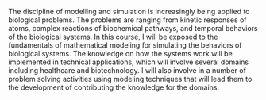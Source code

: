 <p align="left"> 

The discipline of modelling and simulation is increasingly being applied to biological problems. 
The problems are ranging from kinetic responses of atoms, complex reactions of biochemical pathways, and temporal behaviors of the biological systems. 
In this course, I will be exposed to the fundamentals of mathematical modeling for simulating the behaviors of biological systems. 
The knowledge on how the systems work will be implemented in technical applications, which will involve several domains including healthcare and biotechnology. 
I will also involve in a number of problem solving activities using modeling techniques that will lead them to the development of contributing the knowledge for the domains.
<p align="left">
